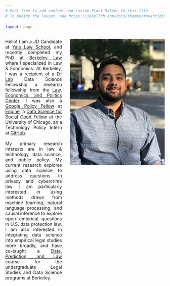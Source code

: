 ```yaml
---
# Feel free to add content and custom Front Matter to this file.
# To modify the layout, see https://jekyllrb.com/docs/themes/#overriding-theme-defaults

layout: page
---
```


<img src="headshot.JPG" width = "300" align = "right" style="margin-left: 25px">

<p align = "justify" style = "overflow: hidden">
Hello! I am a JD Candidate at <a href = "https://law.yale.edu/">Yale Law School</a>, and recently completed my PhD at <a href = "https://www.law.berkeley.edu/">Berkeley Law </a> where I specialized in Law & Economics. At Berkeley, I was a recipient of a <a href = "https://dlab.berkeley.edu/">D-Lab</a> Data Science Fellowship, a research fellowship from the <a href = "https://www.law.berkeley.edu/research/leap/">Law, Economics, and Politics Center</a>. I was also a <a href = "https://www.google.com/policyfellowship/">Google Policy Fellow</a> at <a href = "https://www.engine.is/">Engine</a>, a <a href = "https://www.dssgfellowship.org/">Data Science for Social Good Fellow</a> at the University of Chicago, an a Technology Policy Intern at <a href = "https://internships.github.com/">GitHub</a>.
<br>
<br>
My primary research interests are in law & technology, data science, and public policy. My current research explores using data science to address questions in privacy and cybercrime law. I am particularly interested in using methods drawn from machine learning, natural language processing, and causal inference to explore open empirical questions in U.S. data protection law. I am also interested in integrating data science into empirical legal studies more broadly, and have co-taught a <a href = "https://github.com/Akesari12/LS123_Data_Prediction_Law_Spring-2019">Data, Prediction, and Law</a> course for the undergraduate Legal Studies and Data Science programs at Berkeley.
</p>